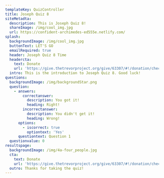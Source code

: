 ```yaml
---
templateKey: QuizController
title: Joseph Quiz 8
siteMetadta:
  description: This is Joseph Quiz 8!
  shareImage: /img/cool_img.jpg
  url: https://confident-archimedes-ed555e.netlify.com/
splash:
  backgroundImage: /img/cool_img.jpg
  buttonText: LET'S GO
  emailRequired: true
  header: Joseph Quiz 8 Time
  headercta:
    text: Donate
    url: 'https://give.thetrevorproject.org/give/63307/#!/donation/checkout'
  intro: This is the introduction to Joseph Quiz 8. Good luck!
questions:
  backgroundImage: /img/backgroundStar.png
  question:
    - answers:
        correctanswer:
          description: You got it!
          heading: Right!
        incorrectanswer:
          description: You didn't get it!
          heading: Wrong!
      options:
        - iscorrect: true
          optiontext: 'Yes'
      questiontext: Question 1
  questionvalue: 0
resultspage:
  backgroundImage: /img/4a-four_people.jpg
  cta:
    text: Donate
    url: 'https://give.thetrevorproject.org/give/63307/#!/donation/checkout'
  outro: Thanks for taking the quiz!
---
```


